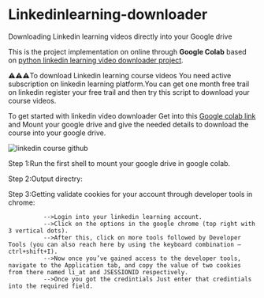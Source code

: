 # Linkedinlearning-downloader
Downloading Linkedin learning videos directly into your Google drive

This is the project implementation on online through **Google Colab** based on [python linkedin learning video downloader project](https://pypi.org/project/llvd/).

⚠️⚠️⚠️To download Linkedin learning course videos You need active subscription on linkedin learning platform.You can get one month free trail on linkedin register your free trail and then try this script to download your course videos.

To get started with linkedin video downloader Get into this [Google colab link](https://colab.research.google.com/github/LAVANSURESH/Linkedinlearning-downloader/blob/main/Linkedin-learning-video(course)%20downloader.ipynb)  and Mount your google drive and give the needed details to download the course into your google drive. 

![linkedin course github](https://user-images.githubusercontent.com/64597701/117582341-336fce80-b11f-11eb-8cc5-826352260303.png)

Step 1:Run the first shell to mount your google drive in google colab.


Step 2:Output directry:

Step 3:Getting validate cookies for your account through developer tools in chrome:

              -->Login into your linkedin learning account.
              -->Click on the options in the google chrome (top right with 3 vertical dots).
              -->After this, click on more tools followed by Developer Tools (you can also reach here by using the keyboard combination — ctrl+shift+I).
              -->Now once you’ve gained access to the developer tools, navigate to the Application tab, and copy the value of two cookies from there named li_at and JSESSIONID respectively.
              -->Once you got the credintials Just enter that credintials into the required field.
              
